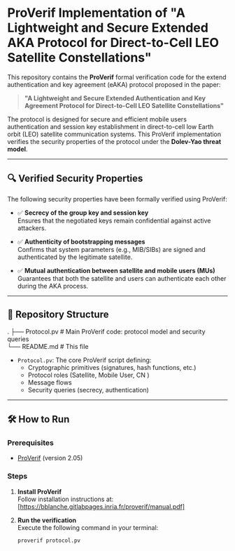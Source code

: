 # ProVerif Implementation of "A Lightweight and Secure Extended AKA Protocol for Direct-to-Cell LEO Satellite Constellations"

This repository contains the **ProVerif** formal verification code for the extend authentication and key agreement (eAKA) protocol proposed in the paper:

> **"A Lightweight and Secure Extended Authentication and Key Agreement Protocol for Direct-to-Cell LEO Satellite Constellations"**

The protocol is designed for secure and efficient mobile users authentication and session key establishment in direct-to-cell low Earth orbit (LEO) satellite communication systems. This ProVerif implementation verifies the security properties of the protocol under the **Dolev-Yao threat model**.

---

## 🔍 Verified Security Properties

The following security properties have been formally verified using ProVerif:

- ✅ **Secrecy of the group key and session key**  
  Ensures that the negotiated keys remain confidential against active attackers.

- ✅ **Authenticity of bootstrapping messages**  
  Confirms that system parameters (e.g., MIB/SIBs) are signed and authenticated by the legitimate satellite.

- ✅ **Mutual authentication between satellite and mobile users (MUs)**  
  Guarantees that both the satellite and users can authenticate each other during the AKA process.

---

## 📁 Repository Structure
.
├── Protocol.pv           # Main ProVerif code: protocol model and security queries  
└── README.md             # This file


- `Protocol.pv`: The core ProVerif script defining:
  - Cryptographic primitives (signatures, hash functions, etc.)
  - Protocol roles (Satellite, Mobile User, CN )
  - Message flows
  - Security queries (secrecy, authentication)

---

## 🛠️ How to Run

### Prerequisites

- [ProVerif]([https://bblanche.gitlabpages.inria.fr/proverif/proverif2.05.tar.gz]) (version 2.05)


### Steps

1. **Install ProVerif**  
   Follow installation instructions at: [https://bblanche.gitlabpages.inria.fr/proverif/manual.pdf]

2. **Run the verification**  
   Execute the following command in your terminal:

   ```bash
   proverif protocol.pv
